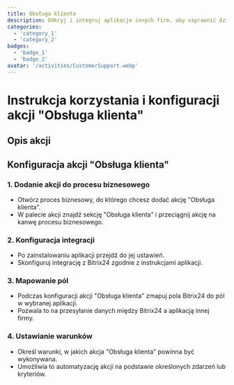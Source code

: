 ```yaml
---
title: Obsługa klienta
description: Odkryj i integruj aplikacje innych firm, aby usprawnić działanie swojej firmy.
categories: 
  - 'category_1'
  - 'category_2'
badges: 
  - 'badge_1'
  - 'badge_2'
avatar: '/activities/CustomerSupport.webp'
---
```

# Instrukcja korzystania i konfiguracji akcji "Obsługa klienta"

## Opis akcji

## **Konfiguracja akcji "Obsługa klienta"**

### 1. Dodanie akcji do procesu biznesowego
- Otwórz proces biznesowy, do którego chcesz dodać akcję "Obsługa klienta".
- W palecie akcji znajdź sekcję "Obsługa klienta" i przeciągnij akcję na kanwę procesu biznesowego.

### 2. Konfiguracja integracji
- Po zainstalowaniu aplikacji przejdź do jej ustawień.
- Skonfiguruj integrację z Bitrix24 zgodnie z instrukcjami aplikacji.

### 3. Mapowanie pól
- Podczas konfiguracji akcji "Obsługa klienta" zmapuj pola Bitrix24 do pól w wybranej aplikacji.
- Pozwala to na przesyłanie danych między Bitrix24 a aplikacją innej firmy.

### 4. Ustawianie warunków
- Określ warunki, w jakich akcja "Obsługa klienta" powinna być wykonywana.
- Umożliwia to automatyzację akcji na podstawie określonych zdarzeń lub kryteriów.